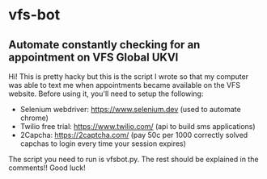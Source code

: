 # vfs-bot
## Automate constantly checking for an appointment on VFS Global UKVI

Hi!  This is pretty hacky but this is the script I wrote so that my computer was able to text me when appointments became available on the VFS website.  Before using it, you'll need to setup the following:
- Selenium webdriver: https://www.selenium.dev (used to automate chrome)
- Twilio free trial: https://www.twilio.com/ (api to build sms applications)
- 2Capcha: https://2captcha.com/ (pay 50c per 1000 correctly solved capchas to login every time your session expires)

The script you need to run is vfsbot.py.  The rest should be explained in the comments!!  Good luck!
